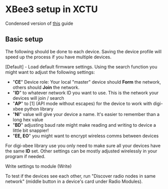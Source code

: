 # XBee3 setup in XCTU
Condensed version of [this](https://xbplib.readthedocs.io/en/latest/getting_started_with_xbee_python_library.html) guide

## Basic setup
The following should be done to each device. Saving the device profile will speed up the process if you have multiple devices.

[Default] - Load default firmware settings. Using the search function you might want to adjust the following settings:
- "**CE**" Device role: Your local "master" device should **Form** the network, others should **Join** the network.
- "**ID**" to whatever network ID you want to use. This is the network your devices will join / search
- "**AP**" to [1] (API mode without escapes) for the device to work with digi-xbee python library
- "**NI**" value will give your device a name. It's  easier to remember than a long hex value
- "**BD**" adjusting baud rate might make reading and writing to device a little bit snappier!
- "**EE, EO**" you might want to encrypt wireless comms between devices 

For digi-xbee library use you only need to make sure all your devices have the same **ID** set. Other settings can be mostly adjusted wirelessly in your program if needed.

Write settings to module (Write)

To test if the devices see each other, run "Discover radio nodes in same network" (middle button in a device's card under Radio Modules).

